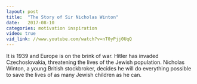 ```yaml
---
layout: post
title:  "The Story of Sir Nicholas Winton"
date:   2017-08-10 
categories: motivation inspiration
video: true
vid_link: //www.youtube.com/watch?v=nT0yPjj0UqQ
---
```


It is 1939 and Europe is on the brink of war. Hitler has invaded Czechoslovakia, threatening the lives of the Jewish population. Nicholas Winton, a young British stockbroker, decides he will do everything possible to save the lives of as many Jewish children as he can.

